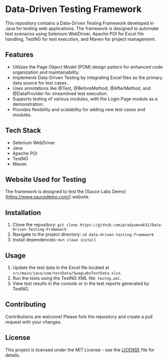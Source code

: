 # Data-Driven Testing Framework

This repository contains a Data-Driven Testing Framework developed in Java for testing web applications. The framework is designed to automate test scenarios using Selenium WebDriver, Apache POI for Excel file handling, TestNG for test execution, and Maven for project management.

## Features

- Utilizes the Page Object Model (POM) design pattern for enhanced code organization and maintainability.
- Implements Data-Driven Testing by integrating Excel files as the primary data source for test cases.
- Uses annotations like @Test, @BeforeMethod, @AfterMethod, and @DataProvider for streamlined test execution.
- Supports testing of various modules, with the Login Page module as a demonstration.
- Provides flexibility and scalability for adding new test cases and modules.

## Tech Stack

- Selenium WebDriver
- Java
- Apache POI
- TestNG
- Maven

## Website Used for Testing

The framework is designed to test the [Sauce Labs Demo] (https://www.saucedemo.com/) website.

## Installation

1. Clone the repository: `git clone https://github.com/pradyumna632/Data-Driven-Testing-Framework`
2. Navigate to the project directory: `cd data-driven-testing-framework`
3. Install dependencies: `mvn clean install`

## Usage

1. Update the test data in the Excel file located at `src/main/java/com/testData/SwagLabsTestData.xlsx`.
2. Run the tests using the TestNG XML file: `testng.xml`.
3. View test results in the console or in the test reports generated by TestNG.

## Contributing

Contributions are welcome! Please fork the repository and create a pull request with your changes.

## License

This project is licensed under the MIT License - see the [LICENSE](LICENSE) file for details.
